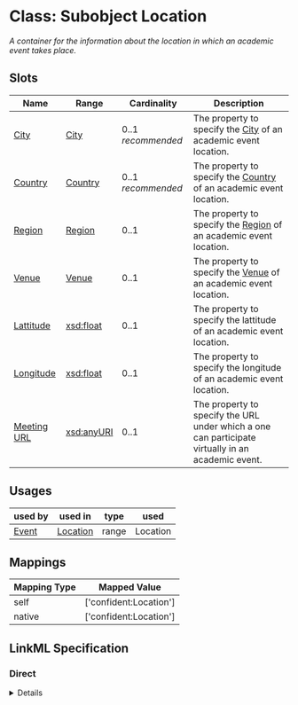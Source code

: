 # Class: Subobject Location
_A container for the information about the location in which an academic event takes place._






<!-- no inheritance hierarchy -->


## Slots

| Name | Range | Cardinality | Description  | 
| ---  | --- | --- | --- | 
| [City](has_city.md) | [City](City.md) | 0..1 _recommended_ | The property to specify the [City](City.md) of an academic event location.  | 
| [Country](has_country.md) | [Country](Country.md) | 0..1 _recommended_ | The property to specify the [Country](Country.md) of an academic event location.  | 
| [Region](has_region.md) | [Region](Region.md) | 0..1 | The property to specify the [Region](Region.md) of an academic event location.  | 
| [Venue](has_venue.md) | [Venue](Venue.md) | 0..1 | The property to specify the [Venue](Venue.md) of an academic event location.  | 
| [Lattitude](lattitude.md) | [xsd:float](http://www.w3.org/2001/XMLSchema#float) | 0..1 | The property to specify the lattitude of an academic event location.  | 
| [Longitude](longitude.md) | [xsd:float](http://www.w3.org/2001/XMLSchema#float) | 0..1 | The property to specify the longitude of an academic event location.  | 
| [Meeting URL](meeting_url.md) | [xsd:anyURI](http://www.w3.org/2001/XMLSchema#anyURI) | 0..1 | The property to specify the URL under which a one can participate virtually in an academic event.  | 


## Usages


| used by | used in | type | used |
| ---  | --- | --- | --- |
| [Event](Event.md) | [Location](at_location.md) | range | Location |












## Mappings

| Mapping Type | Mapped Value |
| ---  | ---  |
| self | ['confident:Location'] |
| native | ['confident:Location'] |


## LinkML Specification

<!-- TODO: investigate https://stackoverflow.com/questions/37606292/how-to-create-tabbed-code-blocks-in-mkdocs-or-sphinx -->

### Direct

<details>
```yaml
name: Location
description: A container for the information about the location in which an academic
  event takes place.
title: Subobject Location
from_schema: https://raw.githubusercontent.com/TIBHannover/ConfIDent_schema/%238_naming/src/linkml/ConfIDent_schema.yaml
attributes:
  has_city:
    name: has_city
    description: The property to specify the [City](City.md) of an academic event
      location.
    title: City
    from_schema: https://raw.githubusercontent.com/TIBHannover/ConfIDent_schema/%238_naming/src/linkml/ConfIDent_schema.yaml
    range: City
    recommended: true
  has_country:
    name: has_country
    description: The property to specify the [Country](Country.md) of an academic
      event location.
    title: Country
    from_schema: https://raw.githubusercontent.com/TIBHannover/ConfIDent_schema/%238_naming/src/linkml/ConfIDent_schema.yaml
    range: Country
    recommended: true
  has_region:
    name: has_region
    description: The property to specify the [Region](Region.md) of an academic event
      location.
    title: Region
    from_schema: https://raw.githubusercontent.com/TIBHannover/ConfIDent_schema/%238_naming/src/linkml/ConfIDent_schema.yaml
    range: Region
  has_venue:
    name: has_venue
    description: The property to specify the [Venue](Venue.md) of an academic event
      location.
    title: Venue
    from_schema: https://raw.githubusercontent.com/TIBHannover/ConfIDent_schema/%238_naming/src/linkml/ConfIDent_schema.yaml
    range: Venue
  lattitude:
    name: lattitude
    description: The property to specify the lattitude of an academic event location.
    title: Lattitude
    from_schema: https://raw.githubusercontent.com/TIBHannover/ConfIDent_schema/%238_naming/src/linkml/ConfIDent_schema.yaml
    range: float
  longitude:
    name: longitude
    description: The property to specify the longitude of an academic event location.
    title: Longitude
    from_schema: https://raw.githubusercontent.com/TIBHannover/ConfIDent_schema/%238_naming/src/linkml/ConfIDent_schema.yaml
    range: float
  meeting_url:
    name: meeting_url
    description: The property to specify the URL under which a one can participate
      virtually in an academic event.
    title: Meeting URL
    from_schema: https://raw.githubusercontent.com/TIBHannover/ConfIDent_schema/%238_naming/src/linkml/ConfIDent_schema.yaml
    range: uriorcurie

```
</details>

### Induced

<details>
```yaml
name: Location
description: A container for the information about the location in which an academic
  event takes place.
title: Subobject Location
from_schema: https://raw.githubusercontent.com/TIBHannover/ConfIDent_schema/%238_naming/src/linkml/ConfIDent_schema.yaml
attributes:
  has_city:
    name: has_city
    description: The property to specify the [City](City.md) of an academic event
      location.
    title: City
    from_schema: https://raw.githubusercontent.com/TIBHannover/ConfIDent_schema/%238_naming/src/linkml/ConfIDent_schema.yaml
    alias: has_city
    owner: Location
    range: City
    recommended: true
  has_country:
    name: has_country
    description: The property to specify the [Country](Country.md) of an academic
      event location.
    title: Country
    from_schema: https://raw.githubusercontent.com/TIBHannover/ConfIDent_schema/%238_naming/src/linkml/ConfIDent_schema.yaml
    alias: has_country
    owner: Location
    range: Country
    recommended: true
  has_region:
    name: has_region
    description: The property to specify the [Region](Region.md) of an academic event
      location.
    title: Region
    from_schema: https://raw.githubusercontent.com/TIBHannover/ConfIDent_schema/%238_naming/src/linkml/ConfIDent_schema.yaml
    alias: has_region
    owner: Location
    range: Region
  has_venue:
    name: has_venue
    description: The property to specify the [Venue](Venue.md) of an academic event
      location.
    title: Venue
    from_schema: https://raw.githubusercontent.com/TIBHannover/ConfIDent_schema/%238_naming/src/linkml/ConfIDent_schema.yaml
    alias: has_venue
    owner: Location
    range: Venue
  lattitude:
    name: lattitude
    description: The property to specify the lattitude of an academic event location.
    title: Lattitude
    from_schema: https://raw.githubusercontent.com/TIBHannover/ConfIDent_schema/%238_naming/src/linkml/ConfIDent_schema.yaml
    alias: lattitude
    owner: Location
    range: float
  longitude:
    name: longitude
    description: The property to specify the longitude of an academic event location.
    title: Longitude
    from_schema: https://raw.githubusercontent.com/TIBHannover/ConfIDent_schema/%238_naming/src/linkml/ConfIDent_schema.yaml
    alias: longitude
    owner: Location
    range: float
  meeting_url:
    name: meeting_url
    description: The property to specify the URL under which a one can participate
      virtually in an academic event.
    title: Meeting URL
    from_schema: https://raw.githubusercontent.com/TIBHannover/ConfIDent_schema/%238_naming/src/linkml/ConfIDent_schema.yaml
    alias: meeting_url
    owner: Location
    range: uriorcurie

```
</details>
